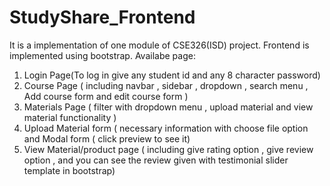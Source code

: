 # StudyShare_Frontend
It is a implementation of one module of CSE326(ISD) project.
Frontend is implemented using bootstrap.
Availabe page:
1. Login Page(To log in give any student id and any 8 character password)
2. Course Page ( including navbar , sidebar , dropdown , search menu , Add course form and edit course form )
3. Materials Page ( filter with dropdown menu , upload material and view material functionality )
4. Upload Material form ( necessary information with choose file option and Modal form ( click preview to see it)
5. View Material/product page ( including give rating option , give review option , and you can see the review given with testimonial slider template in bootstrap)
